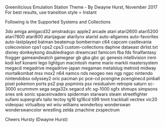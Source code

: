 Greenilicious Emulation Station Theme - By Dwayne Hurst, November 2017
For best results, use transition style = Instant

Following is the Supported Systems and Collections

3do
amiga
amigacd32
amstradcpc
apple2
arcade
atari
atari2600
atari5200
atari7800
atari800
atarijaguar
atarilynx
atarist
auto-allgames
auto-favorites
auto-lastplayed
batman
beatemup
bomberman
c64
capcom
castlevania
colecovision
cps1
cps2
cps3
custom-collections
daphne
dataeast
dirlist.txt
disney
donkeykong
doubledragon
dreamcast
famicom
fba
fds
finalfantasy
frogger
gameandwatch
gamegear
gb
gba
gbc
gc
genesis
intellivision
irem
kodi
kof
konami
lego
lightgun
macintosh
mame
mario
markiii
mastersystem
megacd
megadrive
megadrive-japan
megaman
metalslug
metroid
midway
mortalkombat
msx
msx2
n64
namco
nds
neogeo
nes
ngp
ngpc
nintendo
nintendobsx
odyssey2
oric
pacman
pc
pce-cd
pcengine
pcenginecd
pinball
pixel
pokemon
ports
ps2
psp
pspminis
psx
residualvm
retropie
saturn
sc-3000
scummvm
sega
sega32x
segacd
sfc
sg-1000
sgfx
shmups
simpsons
snes
snk
sonic
spaceinvaders
spiderman
starwars
steam
streetfighter
sufami
supergrafx
taito
tectoy
tg16
tg16cd
ti99
tmnt
trackball
vectrex
vic20
videopac
virtualboy
wii
wiiu
williams
wonderboy
wonderswan
wonderswancolor
wrestling
zelda
zmachine
zxspectrum

Cheers
Hursty (Dwayne Hurst)

